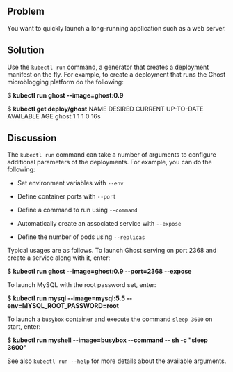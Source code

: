 ## Problem

You want to quickly launch a long-running application such as a web server.

## Solution

Use the `kubectl run` command, a generator that creates a deployment manifest on the fly. For example, to create a deployment that runs the Ghost microblogging platform do the following:

$ **kubectl run ghost --image=ghost:0.9**

$ **kubectl get deploy/ghost**
NAME      DESIRED   CURRENT   UP-TO-DATE   AVAILABLE   AGE
ghost     1         1         1            0           16s

## Discussion

The `kubectl run` command can take a number of arguments to configure additional parameters of the deployments. For example, you can do the following:

*   Set environment variables with `--env`
    
*   Define container ports with `--port`
    
*   Define a command to run using `--command`
    
*   Automatically create an associated service with `--expose`
    
*   Define the number of pods using `--replicas`
    

Typical usages are as follows. To launch Ghost serving on port 2368 and create a service along with it, enter:

$ **kubectl run ghost --image=ghost:0.9 --port=2368 --expose**

To launch MySQL with the root password set, enter:

$ **kubectl run mysql --image=mysql:5.5 --env=MYSQL\_ROOT\_PASSWORD=root**

To launch a `busybox` container and execute the command `sleep 3600` on start, enter:

$ **kubectl run myshell --image=busybox --command -- sh -c "sleep 3600"**

See also `kubectl run --help` for more details about the available arguments.